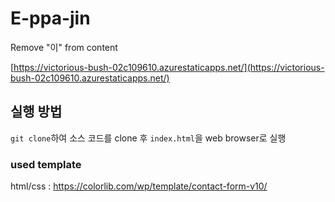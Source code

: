# E-ppa-jin
Remove "이" from content

[https://victorious-bush-02c109610.azurestaticapps.net/](https://victorious-bush-02c109610.azurestaticapps.net/)

## 실행 방법
`git clone`하여 소스 코드를 clone 후 `index.html`을 web browser로 실행

### used template
html/css : https://colorlib.com/wp/template/contact-form-v10/
